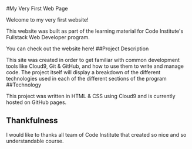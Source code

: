 #My Very First Web Page

Welcome to my very first website!

This website was built as part of the learning material for Code Institute's Fullstack Web Developer program.

You can check out the website here!
##Project Description

This site was created in order to get familiar with common development tools like Cloud9, Git & GitHub, and how to use them to write and manage code. The project itself will display a breakdown of the different technologies used in each of the different sections of the program
##Technology

This project was written in HTML & CSS using Cloud9 and is currently hosted on GitHub pages.

## Thankfulness
I would like to thanks all team  of Code Institute that created so  nice and so understandable course. 
